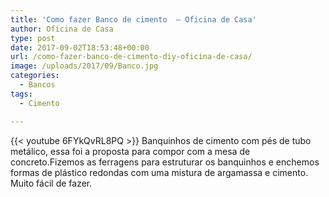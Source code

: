 ```yaml
---
title: 'Como fazer Banco de cimento  – Oficina de Casa'
author: Oficina de Casa
type: post
date: 2017-09-02T18:53:48+00:00
url: /como-fazer-banco-de-cimento-diy-oficina-de-casa/
image: /uploads/2017/09/Banco.jpg
categories:
  - Bancos
tags:
  - Cimento

---
```

{{< youtube 6FYkQvRL8PQ >}}
Banquinhos de cimento com pés de tubo metálico, essa foi a proposta para compor com a mesa de concreto.Fizemos as ferragens para estruturar os banquinhos e enchemos formas de plástico redondas com uma mistura de argamassa e cimento. Muito fácil de fazer.

